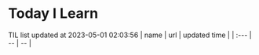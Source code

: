 # Today I Learn 
TIL list updated at 2023-05-01 02:03:56
| name | url | updated time |
| :--- | -- | -- |
